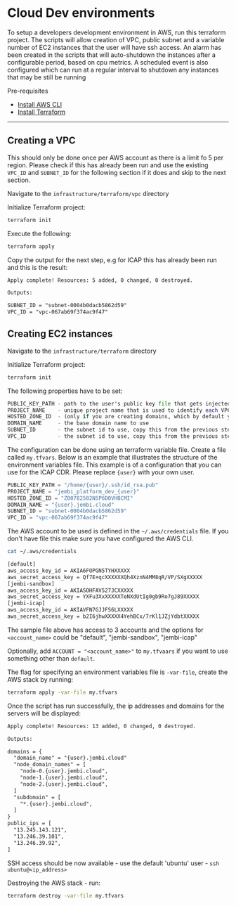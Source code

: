 # Cloud Dev environments

To setup a developers development environment in AWS, run this terraform project. The scripts will allow creation of VPC, public
subnet and a variable number of EC2 instances that the user will have ssh access.
An alarm has been created in the scripts that will auto-shutdown the instances after a configurable period, based on
cpu metrics.
A scheduled event is also configured which can run at a regular interval to shutdown any instances that may be
still be running

Pre-requisites

- [Install AWS CLI](https://docs.aws.amazon.com/cli/latest/userguide/getting-started-install.html)
- [Install Terraform](https://learn.hashicorp.com/tutorials/terraform/install-cli)

---

## Creating a VPC

This should only be done once per AWS account as there is a limit fo 5 per region. Please check if this has already been run and use the existing `VPC_ID` and `SUBNET_ID` for the following section if it does and skip to the next section.

Navigate to the `infrastructure/terraform/vpc` directory

Initialize Terraform project:

```sh
terraform init
```

Execute the following:

```sh
terraform apply
```

Copy the output for the next step, e.g for ICAP this has already been run and this is the result:

```txt
Apply complete! Resources: 5 added, 0 changed, 0 destroyed.

Outputs:

SUBNET_ID = "subnet-0004b0dacb5862d59"
VPC_ID = "vpc-067ab69f374ac9f47"
```

## Creating EC2 instances

Navigate to the `infrastructure/terraform` directory

Initialize Terraform project:

```sh
terraform init
```

The following properties have to be set:

```tf
PUBLIC_KEY_PATH - path to the user's public key file that gets injected into the servers created
PROJECT_NAME    - unique project name that is used to identify each VPC and its resources
HOSTED_ZONE_ID  - (only if you are creating domains, which by default you are) the hosted zone to use, this must be created in the AWS console
DOMAIN_NAME     - the base domain name to use
SUBNET_ID       - the subnet id to use, copy this from the previous step
VPC_ID          - the subnet id to use, copy this from the previous step
```

The configuration can be done using an terraform variable file. Create a file called `my.tfvars`. Below is an example that illustrates the structure of the environment variables file. This example is of a configuration that you can use for the ICAP CDR. Please replace `{user}` with your own user.

```tf
PUBLIC_KEY_PATH = "/home/{user}/.ssh/id_rsa.pub"
PROJECT_NAME = "jembi_platform_dev_{user}"
HOSTED_ZONE_ID = "Z00782582NSP6D0VHBCMI"
DOMAIN_NAME = "{user}.jembi.cloud"
SUBNET_ID = "subnet-0004b0dacb5862d59"
VPC_ID = "vpc-067ab69f374ac9f47"
```

The AWS account to be used is defined in the `~/.aws/credentials` file. If you don't have file this make sure you have configured the AWS CLI.

```sh
cat ~/.aws/credentials
```

```txt
[default]
aws_access_key_id = AKIA6FOPGN5TYHXXXXX
aws_secret_access_key = Qf7E+qcXXXXXXQh4XznN4MM8qR/VP/SXgXXXXX
[jembi-sandbox]
aws_access_key_id = AKIASOHFAV527JCXXXXX
aws_secret_access_key = YXFu3XxXXXXXTeNXdUtIg0gb9Ro7gJ89XXXXX
[jembi-icap]
aws_access_key_id = AKIAVFN7GJJFS6LXXXXX
aws_secret_access_key = b2I6jhwXXXXX4YehBCx/7rKl1JZjYdbtXXXXX
```

The sample file above has access to 3 accounts and the options for `<account_name>` could be "default",
"jembi-sandbox",
"jembi-icap"

Optionally, add `ACCOUNT = "<account_name>"` to `my.tfvaars` if you want to use something other than `default`.

The flag for specifying an environment variables file is `-var-file`, create the AWS stack by running:

```sh
terraform apply -var-file my.tfvars
```

Once the script has run successfully, the ip addresses and domains for the servers will be displayed:

```txt
Apply complete! Resources: 13 added, 0 changed, 0 destroyed.

Outputs:

domains = {
  "domain_name" = "{user}.jembi.cloud"
  "node_domain_names" = [
    "node-0.{user}.jembi.cloud",
    "node-1.{user}.jembi.cloud",
    "node-2.{user}.jembi.cloud",
  ]
  "subdomain" = [
    "*.{user}.jembi.cloud",
  ]
}
public_ips = [
  "13.245.143.121",
  "13.246.39.101",
  "13.246.39.92",
]
```

SSH access should be now available - use the default 'ubuntu' user -
`ssh ubuntu@<ip_address>`

Destroying the AWS stack - run:

```sh
terraform destroy -var-file my.tfvars
```

